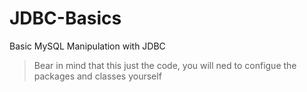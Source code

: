 # JDBC-Basics

Basic MySQL Manipulation with JDBC

> Bear in mind that this just the code, you will ned to configue the packages and classes yourself
